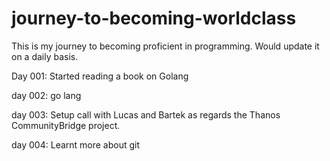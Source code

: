 # journey-to-becoming-worldclass

This is my journey to becoming proficient in programming.
Would update it on a daily basis.

Day 001: Started reading a book on Golang

day 002: go lang

day 003: Setup call with Lucas and Bartek as regards the Thanos CommunityBridge project.

day 004: Learnt more about git
